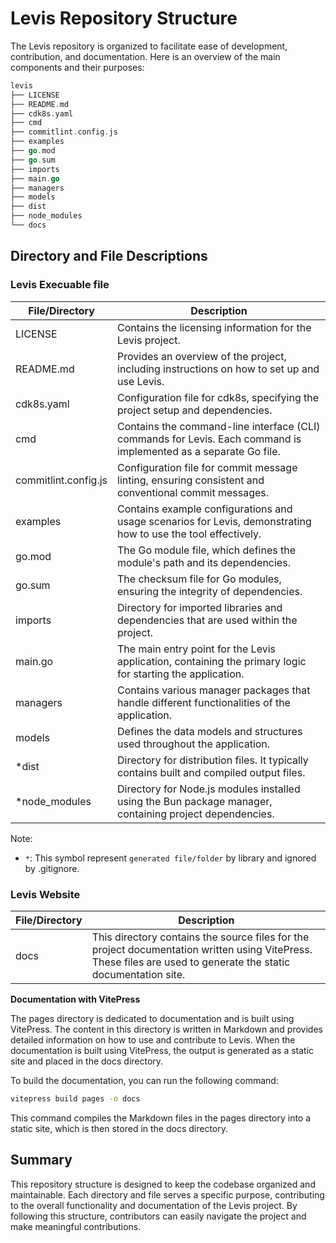 
# Levis Repository Structure
The Levis repository is organized to facilitate ease of development, contribution, and documentation. Here is an overview of the main components and their purposes:

```go
levis
├── LICENSE
├── README.md
├── cdk8s.yaml
├── cmd
├── commitlint.config.js
├── examples
├── go.mod
├── go.sum
├── imports
├── main.go
├── managers
├── models
├── dist
├── node_modules
└── docs
```
## Directory and File Descriptions

### Levis Execuable file
|File/Directory | Description|
|--|--|
|LICENSE | Contains the licensing information for the Levis project.|
|README.md | Provides an overview of the project, including instructions on how to set up and use Levis.|
|cdk8s.yaml | Configuration file for cdk8s, specifying the project setup and dependencies.|
|cmd | Contains the command-line interface (CLI) commands for Levis. Each command is implemented as a separate Go file.|
|commitlint.config.js | Configuration file for commit message linting, ensuring consistent and conventional commit messages.|
|examples | Contains example configurations and usage scenarios for Levis, demonstrating how to use the tool effectively.|
|go.mod | The Go module file, which defines the module's path and its dependencies.|
|go.sum | The checksum file for Go modules, ensuring the integrity of dependencies.|
|imports | Directory for imported libraries and dependencies that are used within the project.|
|main.go | The main entry point for the Levis application, containing the primary logic for starting the application.|
|managers | Contains various manager packages that handle different functionalities of the application.|
|models | Defines the data models and structures used throughout the application.|
|*dist | Directory for distribution files. It typically contains built and compiled output files.|
|*node_modules | Directory for Node.js modules installed using the Bun package manager, containing project dependencies.|

Note:
- `*`: This symbol represent `generated file/folder` by library and ignored by .gitignore.

### Levis Website
|File/Directory | Description|
|--|--|
|docs | This directory contains the source files for the project documentation written using VitePress. These files are used to generate the static documentation site.|


**Documentation with VitePress**

The pages directory is dedicated to documentation and is built using VitePress. The content in this directory is written in Markdown and provides detailed information on how to use and contribute to Levis. When the documentation is built using VitePress, the output is generated as a static site and placed in the docs directory.

To build the documentation, you can run the following command:

```sh
vitepress build pages -o docs
```

This command compiles the Markdown files in the pages directory into a static site, which is then stored in the docs directory.


## Summary
This repository structure is designed to keep the codebase organized and maintainable. Each directory and file serves a specific purpose, contributing to the overall functionality and documentation of the Levis project. By following this structure, contributors can easily navigate the project and make meaningful contributions.
